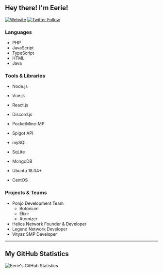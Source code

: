 ## Hey there! I'm Eerie!

[![Website](https://img.shields.io/website?label=https://eerie.ml&style=for-the-badge&url=https%3A%2F%2Fcodestackr.com)](https://eerie.ml)
[![Twitter Follow](https://img.shields.io/twitter/follow/EerieDev?color=1DA1F2&logo=twitter&style=for-the-badge)](https://twitter.com/intent/follow?original_referer=https%3A%2F%2Fgithub.com%2FEerieDev&screen_name=EerieDev)

### Languages

- PHP
- JavaScript
- TypeScript
- HTML
- Java

### Tools & Libraries

- Node.js
- Vue.js
- React.js
- Discord.js
- PocketMine-MP
- Spigot API

- mySQL
- SqLite
- MongoDB
- Ubuntu 18.04+
- CentOS 

### Projects & Teams

- Ponjo Development Team
   - Botonium
   - Elixir
   - Atomizer
- Helios Network Founder & Developer
- Legend Network Developer
- Vityaz SMP Developer

---

## My GitHub Statistics

<img align="left" alt="Eerie's GitHub Statistics" src="https://github-readme-stats.codestackr.vercel.app/api?username=EerieDev&show_icons=true&hide_border=true" />
